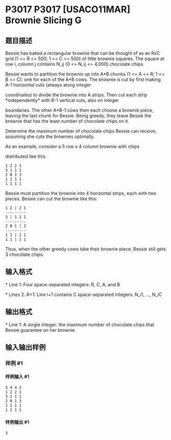 # P3017 P3017 [USACO11MAR] Brownie Slicing G

## 题目描述

Bessie has baked a rectangular brownie that can be thought of as an RxC grid (1 <= R <= 500; 1 <= C <= 500) of little brownie squares. The square at row i, column j contains N\_ij (0 <= N\_ij <= 4,000) chocolate chips.

Bessie wants to partition the brownie up into A\*B chunks (1 <= A <= R; 1 <= B <= C): one for each of the A\*B cows. The brownie is cut by first making A-1 horizontal cuts (always along integer

coordinates) to divide the brownie into A strips.  Then cut each strip \*independently\* with B-1 vertical cuts, also on integer

boundaries. The other A\*B-1 cows then each choose a brownie piece, leaving the last chunk for Bessie. Being greedy, they leave Bessie the brownie that has the least number of chocolate chips on it.

Determine the maximum number of chocolate chips Bessie can receive, assuming she cuts the brownies optimally.

As an example, consider a 5 row x 4 column brownie with chips

distributed like this:
```
1 2 2 1
3 1 1 1
2 0 1 3
1 1 1 1
1 1 1 1
```

Bessie must partition the brownie into 4 horizontal strips, each with two pieces. Bessie can cut the brownie like this:

```
1 2 | 2 1
---------
3 | 1 1 1
---------
2 0 1 | 3
---------
1 1 | 1 1
1 1 | 1 1
```

Thus, when the other greedy cows take their brownie piece, Bessie still gets 3 chocolate chips.

## 输入格式

\* Line 1: Four space-separated integers: R, C, A, and B

\* Lines 2..R+1: Line i+1 contains C space-separated integers: N\_i1, ..., N\_iC


## 输出格式

\* Line 1: A single integer: the maximum number of chocolate chips that Bessie guarantee on her brownie


## 输入输出样例

### 样例 #1

#### 样例输入 #1

```
5 4 4 2 
1 2 2 1 
3 1 1 1 
2 0 1 3 
1 1 1 1 
1 1 1 1
```

#### 样例输出 #1

```
3
```
